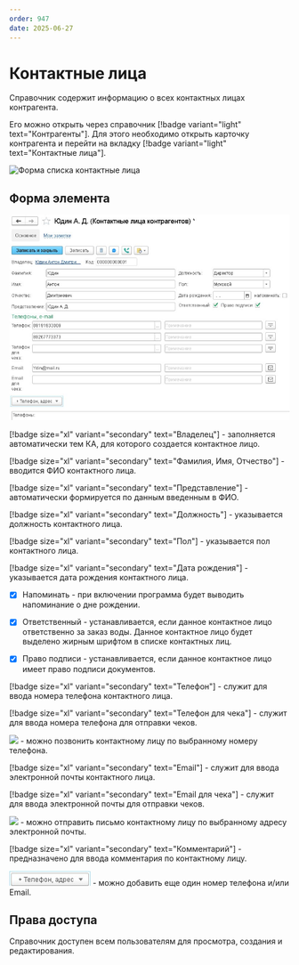```yaml
---
order: 947
date: 2025-06-27
---
```

# Контактные лица

Справочник содержит информацию о всех контактных лицах контрагента.

Его можно открыть через справочник  [!badge variant="light" text="Контрагенты"]. Для этого необходимо открыть карточку контрагента и перейти на вкладку [!badge variant="light" text="Контактные лица"].

![Форма списка контактные лица](/images/Контактные_лица.jpg)

## Форма элемента

![](\images\изменения\кл.jpg)


[!badge size="xl" variant="secondary" text="Владелец"] - заполняется автоматически тем КА, для которого создается контактное лицо.

[!badge size="xl" variant="secondary" text="Фамилия, Имя, Отчество"] - вводится ФИО контактного лица.

[!badge size="xl" variant="secondary" text="Представление"] - автоматически формируется по данным введенным в ФИО.

[!badge size="xl" variant="secondary" text="Должность"] - указывается должность контактного лица.

[!badge size="xl" variant="secondary" text="Пол"] - указывается пол контактного лица.

[!badge size="xl" variant="secondary" text="Дата рождения"] -  указывается дата рождения контактного лица.

- [x] Напоминать - при включении программа будет выводить напоминание о дне рождении.

- [x] Ответственный - устанавливается, если данное контактное лицо ответственно за заказ воды. Данное контактное лицо будет выделено жирным шрифтом в списке контактных лиц.

- [x] Право подписи - устанавливается, если данное контактное лицо имеет право подписи документов.

[!badge size="xl" variant="secondary" text="Телефон"] - служит для ввода номера телефона контактного лица.

[!badge size="xl" variant="secondary" text="Телефон для чека"] - служит для ввода номера телефона для отправки чеков.

![](/images/Позвонить_2.jpg) - можно позвонить контактному лицу по выбранному номеру телефона.

[!badge size="xl" variant="secondary" text="Email"] - служит для ввода электронной почты контактного лица.

[!badge size="xl" variant="secondary" text="Email для чека"] - служит для ввода электронной почты для отправки чеков.

![](/images/Email.jpg) - можно отправить письмо контактному лицу по выбранному адресу электронной почты.


[!badge size="xl" variant="secondary" text="Комментарий"] - предназначено для ввода комментария по контактному лицу.

![](\images\изменения\кл2.jpg) - можно добавить еще один номер телефона и/или Email.

## Права доступа

Справочник доступен всем пользователям для просмотра, создания и редактирования.
